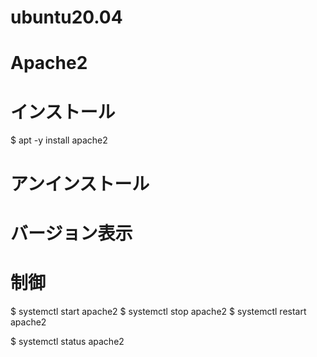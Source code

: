# ubuntu20.04
# Apache2

# インストール
$ apt -y install apache2

# アンインストール

# バージョン表示

# 制御
$ systemctl start apache2
$ systemctl stop apache2
$ systemctl restart apache2

$ systemctl status apache2